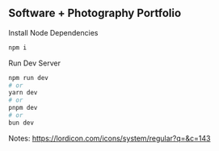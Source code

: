 ## Software + Photography Portfolio

Install Node Dependencies

```bash
npm i
```

Run Dev Server

```bash
npm run dev
# or
yarn dev
# or
pnpm dev
# or
bun dev
```

Notes:
https://lordicon.com/icons/system/regular?q=&c=143
